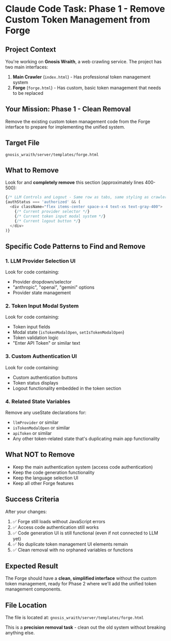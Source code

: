 # Claude Code Task: Phase 1 - Remove Custom Token Management from Forge

## Project Context
You're working on **Gnosis Wraith**, a web crawling service. The project has two main interfaces:
1. **Main Crawler** (`index.html`) - Has professional token management system
2. **Forge** (`forge.html`) - Has custom, basic token management that needs to be replaced

## Your Mission: Phase 1 - Clean Removal
Remove the existing custom token management code from the Forge interface to prepare for implementing the unified system.

## Target File
`gnosis_wraith/server/templates/forge.html`

## What to Remove
Look for and **completely remove** this section (approximately lines 400-500):

```javascript
{/* LLM Controls and Logout - Same row as tabs, same styling as crawler */}
{authStatus === 'authorized' && (
  <div className="flex items-center space-x-4 text-xs text-gray-400">
    {/* Current provider selector */}
    {/* Current token input modal system */}
    {/* Current logout button */}
  </div>
)}
```

## Specific Code Patterns to Find and Remove

### 1. LLM Provider Selection UI
Look for code containing:
- Provider dropdown/selector
- "anthropic", "openai", "gemini" options
- Provider state management

### 2. Token Input Modal System
Look for code containing:
- Token input fields
- Modal state (`isTokenModalOpen`, `setIsTokenModalOpen`)
- Token validation logic
- "Enter API Token" or similar text

### 3. Custom Authentication UI
Look for code containing:
- Custom authentication buttons
- Token status displays
- Logout functionality embedded in the token section

### 4. Related State Variables
Remove any useState declarations for:
- `llmProvider` or similar
- `isTokenModalOpen` or similar  
- `apiToken` or similar
- Any other token-related state that's duplicating main app functionality

## What NOT to Remove
- Keep the main authentication system (access code authentication)
- Keep the code generation functionality
- Keep the language selection UI
- Keep all other Forge features

## Success Criteria
After your changes:
1. ✅ Forge still loads without JavaScript errors
2. ✅ Access code authentication still works
3. ✅ Code generation UI is still functional (even if not connected to LLM yet)
4. ✅ No duplicate token management UI elements remain
5. ✅ Clean removal with no orphaned variables or functions

## Expected Result
The Forge should have a **clean, simplified interface** without the custom token management, ready for Phase 2 where we'll add the unified token management components.

## File Location
The file is located at: `gnosis_wraith/server/templates/forge.html`

This is a **precision removal task** - clean out the old system without breaking anything else.